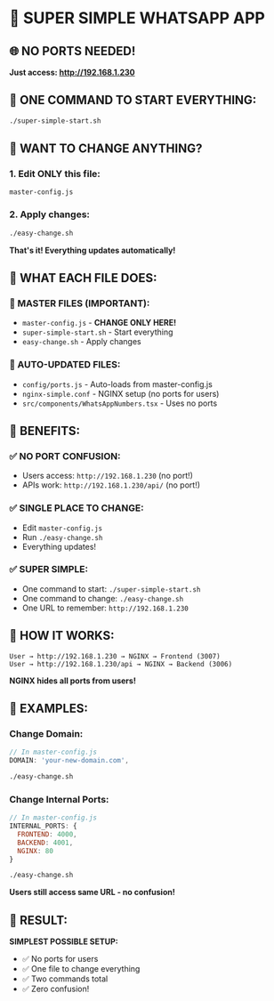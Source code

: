 # 🎯 SUPER SIMPLE WHATSAPP APP

## 🌐 **NO PORTS NEEDED!**

**Just access: http://192.168.1.230**

## 🚀 **ONE COMMAND TO START EVERYTHING:**

```bash
./super-simple-start.sh
```

## 🔧 **WANT TO CHANGE ANYTHING?**

### **1. Edit ONLY this file:**
```
master-config.js
```

### **2. Apply changes:**
```bash
./easy-change.sh
```

**That's it! Everything updates automatically!**

## 📁 **WHAT EACH FILE DOES:**

### **🎯 MASTER FILES (IMPORTANT):**
- `master-config.js` - **CHANGE ONLY HERE!**
- `super-simple-start.sh` - Start everything
- `easy-change.sh` - Apply changes

### **🔧 AUTO-UPDATED FILES:**
- `config/ports.js` - Auto-loads from master-config.js
- `nginx-simple.conf` - NGINX setup (no ports for users)
- `src/components/WhatsAppNumbers.tsx` - Uses no ports

## 🎉 **BENEFITS:**

### **✅ NO PORT CONFUSION:**
- Users access: `http://192.168.1.230` (no port!)
- APIs work: `http://192.168.1.230/api/` (no port!)

### **✅ SINGLE PLACE TO CHANGE:**
- Edit `master-config.js`
- Run `./easy-change.sh`
- Everything updates!

### **✅ SUPER SIMPLE:**
- One command to start: `./super-simple-start.sh`
- One command to change: `./easy-change.sh`
- One URL to remember: `http://192.168.1.230`

## 🔄 **HOW IT WORKS:**

```
User → http://192.168.1.230 → NGINX → Frontend (3007)
User → http://192.168.1.230/api → NGINX → Backend (3006)
```

**NGINX hides all ports from users!**

## 📝 **EXAMPLES:**

### **Change Domain:**
```javascript
// In master-config.js
DOMAIN: 'your-new-domain.com',
```
```bash
./easy-change.sh
```

### **Change Internal Ports:**
```javascript
// In master-config.js
INTERNAL_PORTS: {
  FRONTEND: 4000,
  BACKEND: 4001,
  NGINX: 80
}
```
```bash
./easy-change.sh
```

**Users still access same URL - no confusion!**

## 🎯 **RESULT:**

**SIMPLEST POSSIBLE SETUP:**
- ✅ No ports for users
- ✅ One file to change everything
- ✅ Two commands total
- ✅ Zero confusion!
